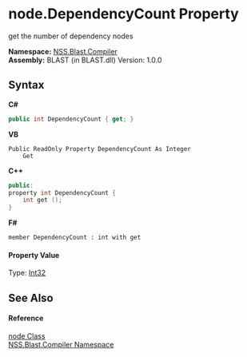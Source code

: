 # node.DependencyCount Property 
 

get the number of dependency nodes

**Namespace:**&nbsp;<a href="26a25caa-f50b-92ad-f15c-dbb9db1493ae">NSS.Blast.Compiler</a><br />**Assembly:**&nbsp;BLAST (in BLAST.dll) Version: 1.0.0

## Syntax

**C#**<br />
``` C#
public int DependencyCount { get; }
```

**VB**<br />
``` VB
Public ReadOnly Property DependencyCount As Integer
	Get
```

**C++**<br />
``` C++
public:
property int DependencyCount {
	int get ();
}
```

**F#**<br />
``` F#
member DependencyCount : int with get

```


#### Property Value
Type: <a href="https://docs.microsoft.com/dotnet/api/system.int32" target="_blank" rel="noopener noreferrer">Int32</a>

## See Also


#### Reference
<a href="7dc9b7e9-64ad-f224-ae1a-4e6639739f56">node Class</a><br /><a href="26a25caa-f50b-92ad-f15c-dbb9db1493ae">NSS.Blast.Compiler Namespace</a><br />